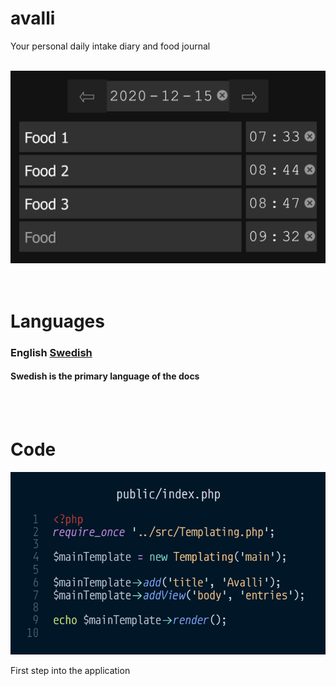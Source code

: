 # avalli

Your personal daily intake diary and food journal

<br>
<img style="width: 60vw;" src=".github/images/example.png">
<br>
<br>
<br>

# Languages

### English [Swedish](.github/languages/README_sv.md)
#### Swedish is the primary language of the docs
<br>
<br>

# Code

![index.php](.github/images/screenshots/public-index.php.png)

First step into the application
